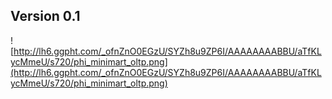 ## Version 0.1 ##

![http://lh6.ggpht.com/_ofnZnO0EGzU/SYZh8u9ZP6I/AAAAAAAABBU/aTfKLycMmeU/s720/phi_minimart_oltp.png](http://lh6.ggpht.com/_ofnZnO0EGzU/SYZh8u9ZP6I/AAAAAAAABBU/aTfKLycMmeU/s720/phi_minimart_oltp.png)
